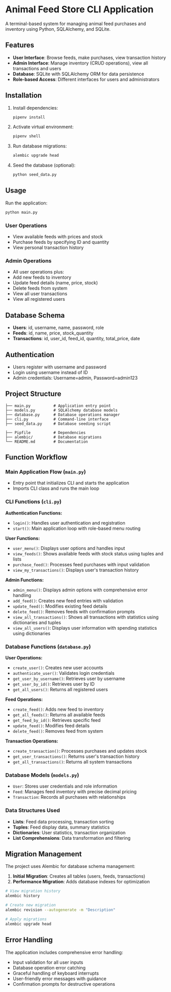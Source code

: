 # Animal Feed Store CLI Application

A terminal-based system for managing animal feed purchases and inventory using Python, SQLAlchemy, and SQLite.

## Features

- **User Interface**: Browse feeds, make purchases, view transaction history
- **Admin Interface**: Manage inventory (CRUD operations), view all transactions and users
- **Database**: SQLite with SQLAlchemy ORM for data persistence
- **Role-based Access**: Different interfaces for users and administrators

## Installation

1. Install dependencies:
   ```bash
   pipenv install
   ```

2. Activate virtual environment:
   ```bash
   pipenv shell
   ```

3. Run database migrations:
   ```bash
   alembic upgrade head
   ```

4. Seed the database (optional):
   ```bash
   python seed_data.py
   ```

## Usage

Run the application:
```bash
python main.py
```

### User Operations
- View available feeds with prices and stock
- Purchase feeds by specifying ID and quantity
- View personal transaction history

### Admin Operations
- All user operations plus:
- Add new feeds to inventory
- Update feed details (name, price, stock)
- Delete feeds from system
- View all user transactions
- View all registered users

## Database Schema

- **Users**: id, username, name, password, role
- **Feeds**: id, name, price, stock_quantity
- **Transactions**: id, user_id, feed_id, quantity, total_price, date

## Authentication

- Users register with username and password
- Login using username instead of ID
- Admin credentials: Username=admin, Password=admin123

## Project Structure

```
├── main.py          # Application entry point
├── models.py        # SQLAlchemy database models
├── database.py      # Database operations manager
├── cli.py           # Command-line interface
├── seed_data.py     # Database seeding script

├── Pipfile          # Dependencies
├── alembic/         # Database migrations
└── README.md        # Documentation
```

## Function Workflow

### Main Application Flow (`main.py`)
- Entry point that initializes CLI and starts the application
- Imports CLI class and runs the main loop

### CLI Functions (`cli.py`)

**Authentication Functions:**
- `login()`: Handles user authentication and registration
- `start()`: Main application loop with role-based menu routing

**User Functions:**
- `user_menu()`: Displays user options and handles input
- `view_feeds()`: Shows available feeds with stock status using tuples and lists
- `purchase_feed()`: Processes feed purchases with input validation
- `view_my_transactions()`: Displays user's transaction history

**Admin Functions:**
- `admin_menu()`: Displays admin options with comprehensive error handling
- `add_feed()`: Creates new feed entries with validation
- `update_feed()`: Modifies existing feed details
- `delete_feed()`: Removes feeds with confirmation prompts
- `view_all_transactions()`: Shows all transactions with statistics using dictionaries and tuples
- `view_all_users()`: Displays user information with spending statistics using dictionaries

### Database Functions (`database.py`)

**User Operations:**
- `create_user()`: Creates new user accounts
- `authenticate_user()`: Validates login credentials
- `get_user_by_username()`: Retrieves user by username
- `get_user_by_id()`: Retrieves user by ID
- `get_all_users()`: Returns all registered users

**Feed Operations:**
- `create_feed()`: Adds new feed to inventory
- `get_all_feeds()`: Returns all available feeds
- `get_feed_by_id()`: Retrieves specific feed
- `update_feed()`: Modifies feed details
- `delete_feed()`: Removes feed from system

**Transaction Operations:**
- `create_transaction()`: Processes purchases and updates stock
- `get_user_transactions()`: Returns user's transaction history
- `get_all_transactions()`: Returns all system transactions

### Database Models (`models.py`)
- `User`: Stores user credentials and role information
- `Feed`: Manages feed inventory with precise decimal pricing
- `Transaction`: Records all purchases with relationships

### Data Structures Used
- **Lists**: Feed data processing, transaction sorting
- **Tuples**: Feed display data, summary statistics
- **Dictionaries**: User statistics, transaction organization
- **List Comprehensions**: Data transformation and filtering

## Migration Management

The project uses Alembic for database schema management:

1. **Initial Migration**: Creates all tables (users, feeds, transactions)
2. **Performance Migration**: Adds database indexes for optimization

```bash
# View migration history
alembic history

# Create new migration
alembic revision --autogenerate -m "Description"

# Apply migrations
alembic upgrade head
```

## Error Handling

The application includes comprehensive error handling:
- Input validation for all user inputs
- Database operation error catching
- Graceful handling of keyboard interrupts
- User-friendly error messages with guidance
- Confirmation prompts for destructive operations